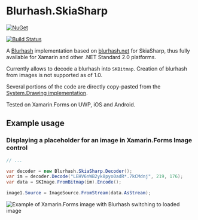 # Blurhash.SkiaSharp

[![NuGet](https://img.shields.io/nuget/v/Blurhash.SkiaSharp.svg)](https://www.nuget.org/packages/BlurHash.SkiaSharp/)

[![Build Status](https://dev.azure.com/ktos/Blurhash.SkiaSharp/_apis/build/status/Blurhash.SkiaSharp%20CI?branchName=master)](https://dev.azure.com/ktos/Blurhash.SkiaSharp/_build/latest?definitionId=9&branchName=master)

A [Blurhash](https://github.com/woltapp/blurhash) implementation based on
[blurhash.net](https://github.com/MarkusPalcer/blurhash.net) for SkiaSharp, thus
fully available for Xamarin and other .NET Standard 2.0 platforms.

Currently allows to decode a blurhash into `SKBitmap`. Creation of blurhash from
images is not supported as of 1.0.

Several portions of the code are directly copy-pasted from the [System.Drawing
implementation](https://github.com/MarkusPalcer/blurhash.net/tree/master/Blurhash-System.Drawing).

Tested on Xamarin.Forms on UWP, iOS and Android.

## Example usage

### Displaying a placeholder for an image in Xamarin.Forms Image control

```csharp
// ...

var decoder = new Blurhash.SkiaSharp.Decoder();
var im = decoder.Decode("LEHV6nWB2yk8pyo0adR*.7kCMdnj", 219, 176);
var data = SKImage.FromBitmap(im).Encode();

image1.Source = ImageSource.FromStream(data.AsStream);
```

![Example of Xamarin.Forms image with Blurhash switching to loaded image](https://raw.githubusercontent.com/ktos/Blurhash.SkiaSharp/master/ex1.gif)
